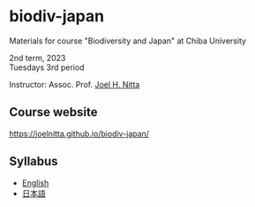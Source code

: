 # biodiv-japan

Materials for course "Biodiversity and Japan" at Chiba University

2nd term, 2023  
Tuesdays 3rd period

Instructor: Assoc. Prof. [Joel H. Nitta](https://www.joelnitta.com)

## Course website

<https://joelnitta.github.io/biodiv-japan/>

## Syllabus

- [English](https://syllabus.gs.chiba-u.jp/2023/401001000000000/G15N945001/en_US)
- [日本語](https://syllabus.gs.chiba-u.jp/2023/401001000000000/G15N945001/ja_JP)